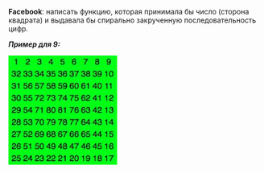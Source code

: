**Facebook**: написать функцию, которая принимала бы число (сторона квадрата) 
и выдавала бы спирально закрученную последовательность цифр. 

_**Пример для 9:**_

![Example](spiral.jpg)